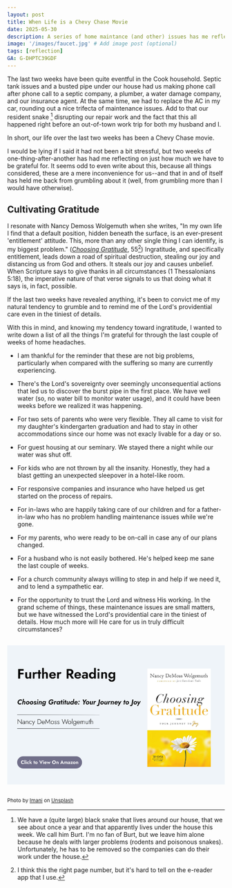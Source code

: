 ```yaml
---
layout: post
title: When Life is a Chevy Chase Movie
date: 2025-05-30
description: A series of home maintance (and other) issues has me reflecting on gratitude.
image: '/images/faucet.jpg' # Add image post (optional)
tags: [reflection]
GA: G-DHPTC39GDF
---
```

The last two weeks have been quite eventful in the Cook household. Septic tank issues and a busted pipe under our house had us making phone call after phone call to a septic company, a plumber, a water damage company, and our insurance agent. At the same time, we had to replace the AC in my car, rounding out a nice trifecta of maintenance issues. Add to that our resident snake [^1] disrupting our repair work and the fact that this all happened right before an out-of-town work trip for both my husband and I.

In short, our life over the last two weeks has been a Chevy Chase movie.

I would be lying if I said it had not been a bit stressful, but two weeks of one-thing-after-another has had me reflecting on just how much we have to be grateful for. It seems odd to even write about this, because all things considered, these are a mere inconvenience for us--and that in and of itself has held me back from grumbling about it (well, from grumbling more than I would have otherwise). 

## Cultivating Gratitude

I resonate with Nancy Demoss Wolgemuth when she writes, "In my own life I find that a default position, hidden beneath the surface, is an ever-present 'entitlement' attitude. This, more than any other single thing I can identify, is my biggest problem." ([*Choosing Gratitude*](https://amzn.to/3HuXfFv), 55[^2]) Ingratitude, and specifically entitlement, leads down a road of spiritual destruction, stealing our joy and distancing us from God and others. It steals our joy and causes unbelief. When Scripture says to give thanks in all circumstances (1 Thessalonians 5:18), the imperative nature of that verse signals to us that doing what it says is, in fact, possible. 

If the last two weeks have revealed anything, it's been to convict me of my natural tendency to grumble and to remind me of the Lord's providential care even in the tiniest of details. 

With this in mind, and knowing my tendency toward ingratitude, I wanted to write down a list of all the things I'm grateful for through the last couple of weeks of home headaches. 

- I am thankful for the reminder that these are not big problems, particularly when compared with the suffering so many are currently experiencing. 

- There's the Lord's sovereignty over seemingly unconsequential actions that led us to discover the burst pipe in the first place. We have well water (so, no water bill to monitor water usage), and it could have been weeks before we realized it was happening.

- For two sets of parents who were very flexible. They all came to visit for my daughter's kindergarten graduation and had to stay in other accommodations since our home was not exacly livable for a day or so.

- For guest housing at our seminary. We stayed there a night while our water was shut off. 

- For kids who are not thrown by all the insanity. Honestly, they had a blast getting an unexpected sleepover in a hotel-like room.

-  For responsive companies and insurance who have helped us get started on the process of repairs.

-  For in-laws who are happily taking care of our children and for a father-in-law who has no problem handling maintenance issues while we're gone.

-  For my parents, who were ready to be on-call in case any of our plans changed. 

-  For a husband who is not easily bothered. He's helped keep me sane the last couple of weeks. 

- For a church community always willing to step in and help if we need it, and to lend a sympathetic ear.  

- For the opportunity to trust the Lord and witness His working. In the grand scheme of things, these maintenance issues are small matters, but we have witnessed the Lord's providential care in the tiniest of details. How much more will He care for us in truly difficult circumstances?  

[<img src="/images/choosinggrattitude.png" alt="Choosing Gratitude">](https://amzn.to/3HuXfFv)
---

[^1]: We have a (quite large) black snake that lives around our house, that we see about once a year and that apparently lives under the house this week. We call him Burt. I'm no fan of Burt, but we leave him alone because he deals with larger problems (rodents and poisonous snakes). Unfortunately, he has to be removed so the companies can do their work under the house.  

[^2]: I think this the right page number, but it's hard to tell on the e-reader app that I use. 

<sub>Photo by <a href="https://unsplash.com/@spider_mani?utm_content=creditCopyText&utm_medium=referral&utm_source=unsplash">Imani</a> on <a href="https://unsplash.com/photos/a-faucet-running-water-from-a-kitchen-sink-vDQ-e3RtaoE?utm_content=creditCopyText&utm_medium=referral&utm_source=unsplash">Unsplash</a></sub>
      